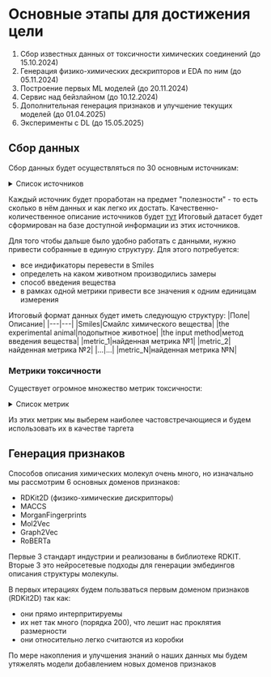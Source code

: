 # Основные этапы для достижения цели

1) Сбор известных данных от токсичности химических соединений (до 15.10.2024)
2) Генерация физико-химических дескрипторов и EDA по ним (до 05.11.2024)
3) Построение первых ML моделей (до 20.11.2024)
4) Сервис над бейзлайном (до 10.12.2024)
5) Дополнительная генерация признаков и улучшение текущих моделей (до 01.04.2025)
6) Эксперименты с DL (до 15.05.2025)

## Сбор данных
Сбор данных будет осуществляться по 30 основным источникам:

<details>
  <summary>Список источников</summary>
  
1. PubChem 
2. ChemSpider
3. ChemBL 
4. CompTox Chemicals Dashboard
5. COMPTOX
6. TOXRIC  
7. Open Food Tox
8. OpenTox 
9. Acute Toxicity Test Database Query
10. Exploring ToxCost Data
11. TOX 21
12. Comparative Toxicogenomics Database (CTD)
13. ECOTOX 
14. European Chemicals Agency (ECHA)  
15. EMBL-EBI (European Bioinformatics Institute) 
16. Chemical Effects in Biological Systems (CEBS)  
17. UK Chemical Hazards Compendum 
18. Pharmaceuticals in the Environment, Information for Assessing Risk website 
19. Human Metabolome Database (HMDB) 
20. PA Integrated Risk Information System (IRIS)
21. NORMAN Suspect List Exchange
22. SIDER 
23. The Carcinogenic Potency Database
24. Chemical Carcinogenesis Research Information System 
25. Life Science Database Archive
26. TOXICO DB
27. KEGG: Kyoto Encyclopedia of Genes and Genomes
28. RepDose
29. Публикация описывающая построение CATMoS: Collaborative Acute Toxicity Modeling Suite 
30. Публикация об анализе баз данных по токсичности

</details>

Каждый источник будет проработан на предмет "полезности" - то есть сколько в нём данных и как легко их достать. Качественно-количественное описание источников будет [тут](https://docs.google.com/spreadsheets/d/1R5E_jR72js-ya6yBi1ozjt458giZ-A_6EqPiU1vfdLg/edit?gid=0#gid=0)
Итоговый датасет будет сформирован на базе доступной информации из этих источников. 

Для того чтобы дальше было удобно работать с данными, нужно привести собранные в единую структуру.
Для этого потребуется:
- все индификаторы перевести в Smiles
- определеть на каком животном производились замеры
- способ введения вещества
- в рамках одной метрики привести все значения к одним единицам измерения

Итоговый формат данных будет иметь следующую структуру:
|Поле|Описание|
|---|---|
|Smiles|Смайлс химического вещества|
|the experimental animal|подопытное животное|
|the input method|метод введения вещества|
|metric_1|найденная метрика №1|
|metric_2|найденная метрика №2|
|...|...|
|metric_N|найденная метрика №N|


### Метрики токсичности
Существует огромное множество метрик токсичности:

<details>
  <summary>Список метрик</summary>
  
1. Developmental toxicity
2. Skin Sensitization
3. Blood Brain Barrier Penetration
4. BBB-CHT mediated BBB permeation
5. Hepatotoxicity
6. Cardiotoxicity/hERG inhibition
7. Carcinogenicity
8. Endocrine system disruption
9. Eye Irritation
10. Eye Corrosion
11. Mouse / Rat / Rabbit / Guinea Pig Intraperitoneal LD50
12. Mouse / Rat / Rabbit / Guinea Pig Intraperitoneal LDLo
13. Mouse / Rat / Rabbit / Guinea Pig Intravenous LD50
14. Mouse / Rat / Rabbit / Guinea Pig Intravenous LDLo
15. Mouse / Rat / Rabbit / Guinea Pig Oral LD50 16. Mouse / Rat / Rabbit / Guinea Pig Oral LDLo
 17. Mouse / Rat / Rabbit / Guinea Pig Subcutaneous LD50
 18. Mouse / Rat / Rabbit / Guinea Pig Subcutaneous LDLo
 19. Mouse / Rat / Rabbit / Guinea Pig Skin LD50
 20. Mouse / Rat / Rabbit / Guinea Pig Skin LDLo
 21. Ames test /
 22. Bioconcentration factor
 23. 40 hour Tetrahymena pyriformis IGC50
 24. 48 hour Daphnia magna LC50
 25. 96 hour Fathead Minnow LC50
 26. Mouse / Rat Carcinogenic potency TD50
 27. Mouse / Rat
 28. Класс опасности по острой токсичности для водной среды / при
 попадании на кожу / при вдыхании / при проглатывании
 29. Класс опасности по хронической токсичности для водной среды
 30. Класс опасности по репродуктивной токсичности
 31. Классы опасности по раздражению глаз/кожи
 32. Класс опасности по мутагенности
 33. Класс опасности по канцерогенности
 34. Класс опасности по избирательной токсичности при
 однократном/многократном введении

</details>

Из этих метрик мы выберем наиболее частовстречающиеся и будем использовать их в качестве таргета

## Генерация признаков

Способов описания химических молекул очень много, но изначально мы рассмотрим 6 основных доменов признаков:
- RDKit2D (физико-химические дискрипторы)
- MACCS
- MorganFingerprints
- Mol2Vec
- Graph2Vec
- RoBERTa

Первые 3 стандарт индустрии и реализованы в библиотеке RDKIT. Вторые 3 это нейросетевые подходы для генерации эмбедингов описания структуры молекулы.

В первых итерациях будем пользваться первым доменом признаков (RDKit2D) так как:
- они прямо интерпритируемы
- их нет так много (порядка 200), что лешит нас проклятия размерности
- они относительно легко считаются из коробки

По мере накопления и улучшения знаний о наших данных мы будем утяжелять модели добавлением новых доменов признаков



